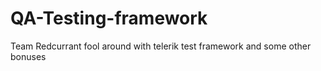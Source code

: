 QA-Testing-framework
====================

Team Redcurrant fool around with telerik test framework and some other bonuses
